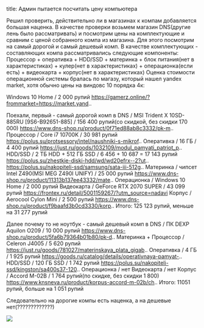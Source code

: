 title: Админ пытается посчитать цену компьютера

Решил проверить, действительно ли в магазинах к компам добавляется большая наценка. В качестве проверки возьмем магазин DNS(другие лень было рассматривать) и посмотрим цены на комплектующие и сравним с ценой собранного компа из магазина. Для этого посмотрим на самый дорогой и самый дешевый комп.
В качестве комплектующих - составляющих компа рассматривались следующие компоненты:
Процессор + оперативка + HDD/SSD + материнка + блок питания(нет в характеристиках) + кулер(нет в характеристиках) + операционка(если есть) + видеокарта + корпус(нет в характеристиках)
Оценка стоимости операционной системы бралась по магазу, который нашел yandex market, хотя обычно цены на виндовс 10 порядка 4к:

Windows 10 Home / 2 000 рупий
https://gamerz.online/?frommarket=https://market.yand..

Поехали, первый - самый дорогой комп в DNS / MSI Trident Х 10SD-885RU [9S6-B92651-885] / 156 400 рупий(со скидкой, без скидки 170 000)
https://www.dns-shop.ru/product/0f71ed88ab8c3332/pk-m..
Процессор / Core i7 10700K / 30 981 рупий
https://polus.su/protsessory/intel/naushniki-s-mikrof..
Оперативка / 16 ГБ / 4 400 рупий
https://just.ru/goods/1032109/modul_pamyati_patriot_p..
HDD/SSD / 2 ТБ HDD + 512 ГБ SSD / 6 456 + 10 687 = 17 143 рупий
https://polus.su/zhestkie-diski-hdd/wd/wd20efrx--2?ut..
https://polus.su/nakopiteli-ssd/samsung/sata-iii-512g..
Материнка / чипсет Intel Z490(MSI MEG Z490I UNIFY) / 25 000 рупий
https://www.dns-shop.ru/product/11313b137ee43332/mate..
Операционка / Windows 10 Home / 2 000 рупий
Видеокарта / GeForce RTX 2070 SUPER / 43 099 рупий
https://frontex.ru/detail/5001159267/?utm_source=nadavi
Корпус / Aerocool Cylon Mini / 2 500 рупий
https://www.dns-shop.ru/product/f9baafd3b0cd3330/korp..
Итого: 125 123 рупий, меньше на 31 277 рупий

Далее почему то не ноутбук - самый дешевый комп в DNS / ПК DEXP Aquilon O209 / 10 000 рупий
https://www.dns-shop.ru/product/5fa6b79364b01b80/pk-d..
Материнка + Процессор / Celeron J4005 / 5 620 рупий
https://just.ru/goods/781027/materinskaya_plata_gigab..
Оперативка / 4 ГБ / 1 925 рупий
https://goods.ru/catalog/details/operativnaya-pamyat-..
HDD/SSD / 120 ГБ SSD / 1 742 рупий
https://polus.su/nakopiteli-ssd/kingston/sa400s37-120..
Операционка / нет
Видеокарта / нет
Корпус / Accord M-02B / 1 764 рупий(по скидке, без скидки 1 800)
https://www.knsneva.ru/product/korpus-accord-m-02b/ch..
Итого: 11051 рупий, больше на 1 051 рупий

Следовательно на дорогие компы есть наценка, a на дешевые нет(?????????????)

![](/static/img/77TnHWgroj8.jpg)
